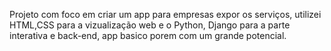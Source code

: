 Projeto com foco em criar um app para empresas expor os serviços, utilizei HTML,CSS
para a vizualização web e o Python, Django para a parte interativa e back-end, app basico porem com um grande potencial.
